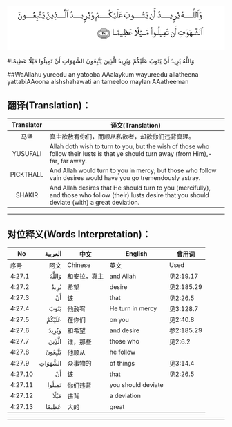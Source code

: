 ![004:027](images/004_027.gif)

#وَاللَّهُ يُرِيدُ أَنْ يَتُوبَ عَلَيْكُمْ وَيُرِيدُ الَّذِينَ يَتَّبِعُونَ الشَّهَوَاتِ أَنْ تَمِيلُوا مَيْلًا عَظِيمًا 

##WaAllahu yureedu an yatooba AAalaykum wayureedu allatheena yattabiAAoona alshshahawati an tameeloo maylan AAatheeman 

## 翻译(Translation)：

| Translator | 译文(Translation)                                            |
| :--------: | ------------------------------------------------------------ |
|    马坚    | 真主欲赦宥你们，而顺从私欲者，却欲你们违背真理。             |
|  YUSUFALI  | Allah doth wish to turn to you, but the wish of those who follow their lusts is that ye should turn away (from Him),- far, far away. |
| PICKTHALL  | And Allah would turn to you in mercy; but those who follow vain desires would have you go tremendously astray. |
|   SHAKIR   | And Allah desires that He should turn to you (mercifully), and those who follow (their) lusts desire that you should deviate (with) a great deviation. |

---

## 对位释义(Words Interpretation)：

| No   | العربية | 中文    | English | 曾用词 |
| ---- | ------: | ------- | ------- | ------ |
| 序号 |    阿文 | Chinese | 英文    | Used   |
| 4:27.1  | وَاللَّهُ   | 和安拉，真主 | and Allah          | 见2:19.17  |
| 4:27.2  | يُرِيدُ    | 希望         | desire             | 见2:185.29 |
| 4:27.3  | أَنْ      | 该           | that               | 见2:26.5   |
| 4:27.4  | يَتُوبَ    | 他赦宥       | He turn in mercy   | 见3:128.7  |
| 4:27.5  | عَلَيْكُمْ   | 在你们       | on you             | 见2:40.8   |
| 4:27.6  | وَيُرِيدُ   | 和希望       | and desire         | 参2:185.29 |
| 4:27.7  | الَّذِينَ   | 谁，那些     | those who          | 见2:6.2    |
| 4:27.8  | يَتَّبِعُونَ  | 他顺从       | he follow          |            |
| 4:27.9  | الشَّهَوَاتِ | 众事物的     | of things          | 见3:14.4   |
| 4:27.10 | أَنْ      | 该           | that               | 见2:26.5   |
| 4:27.11 | تَمِيلُوا  | 你们违背     | you should deviate |            |
| 4:27.12 | مَيْلًا    | 违背         | a deviation        |            |
| 4:27.13 | عَظِيمًا   | 大的         | great              |            |

---
